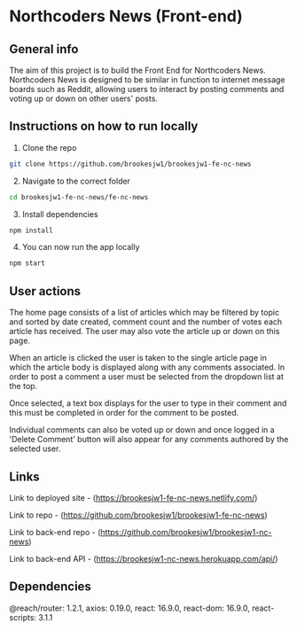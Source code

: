 # Northcoders News (Front-end)

## General info

The aim of this project is to build the Front End for Northcoders News. Northcoders News is designed to be similar in function to internet message boards such as Reddit, allowing users to interact by posting comments and voting up or down on other users' posts.

## Instructions on how to run locally

1. Clone the repo

```bash
git clone https://github.com/brookesjw1/brookesjw1-fe-nc-news
```

2. Navigate to the correct folder

```bash
cd brookesjw1-fe-nc-news/fe-nc-news
```

3. Install dependencies

```bash
npm install
```

4. You can now run the app locally

```bash
npm start
```

## User actions

The home page consists of a list of articles which may be filtered by topic and sorted by date created, comment count and the number of votes each article has received. The user may also vote the article up or down on this page.

When an article is clicked the user is taken to the single article page in which the article body is displayed along with any comments associated. In order to post a comment a user must be selected from the dropdown list at the top.

Once selected, a text box displays for the user to type in their comment and this must be completed in order for the comment to be posted.

Individual comments can also be voted up or down and once logged in a 'Delete Comment' button will also appear for any comments authored by the selected user.

## Links

Link to deployed site - (https://brookesjw1-fe-nc-news.netlify.com/)

Link to repo - (https://github.com/brookesjw1/brookesjw1-fe-nc-news)

Link to back-end repo - (https://github.com/brookesjw1/brookesjw1-nc-news)

Link to back-end API - (https://brookesjw1-nc-news.herokuapp.com/api/)

## Dependencies

@reach/router: 1.2.1,
axios: 0.19.0,
react: 16.9.0,
react-dom: 16.9.0,
react-scripts: 3.1.1
